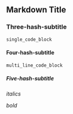 ## Markdown Title

### Three-hash-subtitle

`single_code_block`

#### Four-hash-subtitle

```
multi_line_code_block
```

##### Five-hash-subtitle

_italics_

*bold*